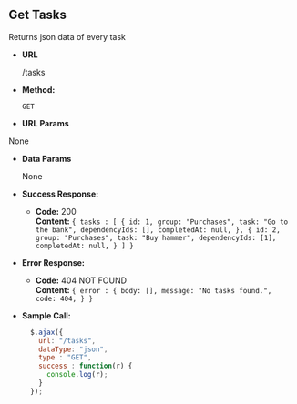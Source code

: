 **Get Tasks**
----
  Returns json data of every task 

* **URL**

  /tasks

* **Method:**

  `GET`
  
*  **URL Params**

  None

* **Data Params**

  None

* **Success Response:**

  * **Code:** 200 <br />
    **Content:** `{ tasks : [
      {
        id: 1,
        group: "Purchases",
        task: "Go to the bank",
        dependencyIds: [],
        completedAt: null,
      },
      {
        id: 2,
        group: "Purchases",
        task: "Buy hammer",
        dependencyIds: [1],
        completedAt: null,
      }
    ]
  }`
 
* **Error Response:**

  * **Code:** 404 NOT FOUND <br />
    **Content:** `{
      error : {
        body: [],
        message: "No tasks found.",
        code: 404,
      }
    }`

* **Sample Call:**

  ```javascript
    $.ajax({
      url: "/tasks",
      dataType: "json",
      type : "GET",
      success : function(r) {
        console.log(r);
      }
    });
  ```